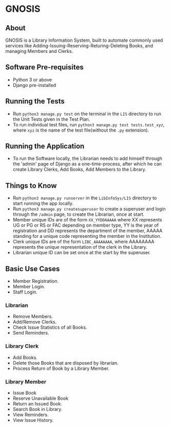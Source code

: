 
# GNOSIS

## About
GNOSIS is a Library Information System, built to automate commonly used services like Adding-Issuing-Reserving-Returing-Deleting Books, and managing Members and Clerks.
## Software Pre-requisites
- Python 3 or above
- Django pre-installed
## Running the Tests
- Run `python3 manage.py test` on the terminal  in the `LIS` directory to run the Unit Tests given in the Test Plan.
- To run individual test files, run `python3 manage.py test tests.test_xyz`, where `xyz` is the name of the test file(without the `.py` extension).
## Running the Application
- To run the Software locally, the Librarian needs to add himself through the 'admin' page of Django as a one-time-process, after which he can create Library Clerks, Add Books, Add Members to the Library.
## Things to Know
- Run `python3 manage.py runserver` in the `LibInfoSys/LIS` directory to start running the app locally.
- Run `python3 manage.py createsuperuser` to create a superuser and login through the `/admin` page, to create the Librarian, once at start.
- Member unique IDs are of the form `XX_YYDDAAAAA` where XX represents UG or PG or RS or FAC depending on member type, YY is the year of registration and DD represents the department of the member, AAAAA standing for a unique code representing the member in the Institution.
- Clerk unique IDs are of the form `LIBC_AAAAAAAA`, where AAAAAAAA represents the unique representation of the clerk in the Library.
- Librarian unique ID can be set once at the start by the superuser.
## Basic Use Cases
- Member Registration.
- Member Login.
- Staff Login.
### Librarian
- Remove Members.
- Add/Remove Clerks.
- Check Issue Statistics of all Books.
- Send Reminders.
### Library Clerk
- Add Books.
- Delete those Books that are disposed by librarian.
- Process Return of Book by a Library Member.
### Library Member
- Issue Book
- Reserve Unavailable Book
- Return an Issued Book.
- Search Book in Library.
- View Reminders.
- View Issue History.
